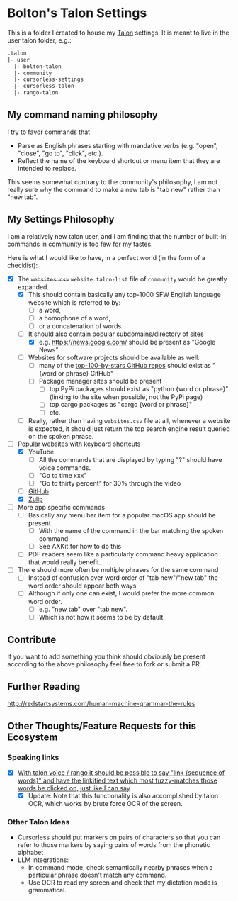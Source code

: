 
# Bolton's Talon Settings

This is a folder I created to house my [Talon](https://talon.wiki/) settings. It is meant to live in the user talon folder, e.g.:

```txt
.talon
|- user
  |- bolton-talon
  |- community
  |- cursorless-settings
  |- cursorless-talon
  |- rango-talon
```

## My command naming philosophy

I try to favor commands that 

* Parse as English phrases starting with mandative verbs (e.g. "open", "close", "go to", "click", etc.).
* Reflect the name of the keyboard shortcut or menu item that they are intended to replace.

This seems somewhat contrary to the community's philosophy, I am not really sure why the command to make a new tab is "tab new" rather than "new tab".

## My Settings Philosophy

I am a relatively new talon user, and I am finding that the number of built-in commands in community is too few for my tastes. 

Here is what I would like to have, in a perfect world (in the form of a checklist):

- [X] The ~~`websites.csv`~~ `website.talon-list` file of `community` would be greatly expanded.
  - [X] This should contain basically any top-1000 SFW English language website which is referred to by:
    - [ ] a word,
    - [ ] a homophone of a word,
    - [ ] or a concatenation of words
  - [ ] It should also contain popular subdomains/directory of sites
    - [X] e.g. <https://news.google.com/> should be present as "Google News"
  - [ ] Websites for software projects should be available as well:
    - [ ] many of the [top-100-by-stars GitHub repos](https://github.com/EvanLi/Github-Ranking/blob/master/Top100/Top-100-stars.md) should exist as "{word or phrase} GitHub"
    - [ ] Package manager sites should be present
      - [ ] top PyPi packages should exist as "python {word or phrase}" (linking to the site when possible, not the PyPi page)
      - [ ] top cargo packages as "cargo {word or phrase}"
      - [ ] etc.
  - [ ] Really, rather than having `websites.csv` file at all, whenever a website is expected, it should just return the top search engine result queried on the spoken phrase.
- [ ] Popular websites with keyboard shortcuts
  - [X] YouTube
    - [ ] All the commands that are displayed by typing "?" should have voice commands.
    - [ ] "Go to time xxx"
    - [ ] "Go to thirty percent" for 30% through the video
  - [ ] [GitHub](https://docs.github.com/en/desktop/overview/github-desktop-keyboard-shortcuts)
  - [X] [Zulip](https://zulip.com/help/keyboard-shortcuts)
- [ ] More app specific commands
  - [ ] Basically any menu bar item for a popular macOS app should be present
    - [ ] With the name of the command in the bar matching the spoken command
    - [ ] See AXKit for how to do this
  - [ ] PDF readers seem like a particularly command heavy application that would really benefit.
- [ ] There should more often be multiple phrases for the same command
  - [ ] Instead of confusion over word order of "tab new"/"new tab" the word order should appear both ways.
  - [ ] Although if only one can exist, I would prefer the more common word order.
    - [ ] e.g. "new tab" over "tab new".
    - [ ] Which is not how it seems to be by default.

## Contribute

If you want to add something you think should obviously be present according to the above philosophy feel free to fork or submit a PR.

## Further Reading

<http://redstartsystems.com/human-machine-grammar-the-rules>

## Other Thoughts/Feature Requests for this Ecosystem

### Speaking links

- [X] [With talon voice / rango it should be possible to say "link {sequence of words}" and have the linkified text which most fuzzy-matches those words be clicked on, just like I can say](https://github.com/david-tejada/rango/issues/267)
  - [X] Update: Note that this functionality is also accomplished by talon OCR, which works by brute force OCR of the screen.

### Other Talon Ideas

- Cursorless should put markers on pairs of characters so that you can refer to those markers by saying pairs of words from the phonetic alphabet
- LLM integrations:
  - In command mode, check semantically nearby phrases when a particular phrase doesn't match any command.
  - Use OCR to read my screen and check that my dictation mode is grammatical.
